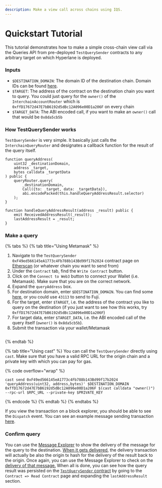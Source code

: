 ```yaml
---
description: Make a view call across chains using IQS.
---
```


# Quickstart Tutorial

This tutorial demonstrates how to make a simple cross-chain view call via the Queries API from pre-deployed `TestQuerySender` contracts to any arbitrary target on which Hyperlane is deployed.

### Inputs

* `$DESTINATION_DOMAIN`: The domain ID of the destination chain. Domain IDs can be found [here](../../developers-faq-and-troubleshooting/domains.md).
* `$TARGET`: The address of the contract on the destination chain you want to query. You could just query for the `owner()` of the `InterchainAccountRouter` which is `0xffD17672d47E7bB6192d5dBc12A096e00D1a206F` on every chain
* `$TARGET_DATA`: The ABI encoded call, if you want to make an `owner()` call that would be `0x8da5cb5b`

### How TestQuerySender works

`TestQuerySender` is very simple. It basically just calls the `InterchainQueryRouter` and designates a callback function for the result of the query itself.

```solidity
function queryAddress(
    uint32 _destinationDomain,
    address _target,
    bytes calldata _targetData
) public {
    queryRouter.query(
        _destinationDomain,
        Call({to: _target, data: _targetData}),
        abi.encodePacked(this.handleQueryAddressResult.selector)
    );
}

function handleQueryAddressResult(address _result) public {
    emit ReceivedAddressResult(_result);
    lastAddressResult = _result;
}
```

### Make a query

{% tabs %}
{% tab title="Using Metamask" %}
1. Navigate to the `TestQuerySender 0xF49ed566145eA1773c4Fb788b143Bd99f17b2024` contract page on [Etherscan](https://goerli.etherscan.io/address/0xF49ed566145eA1773c4Fb788b143Bd99f17b2024) (or whatever chain you want to send from)
2. Under the `Contract` tab, find the `Write Contract` button.
3. Click on the `Connect to Web3` button to connect your Wallet (i.e. Metamask). Make sure that you are on the correct network.
4. Expand the `queryAddress` box.
5. For destination domain, enter `$DESTINATION_DOMAIN`. You can find some [here](../../developers-faq-and-troubleshooting/domains.md), or you could use `43113` to send to Fuji.
6. For the target, enter `$TARGET`, i.e. the address of the contract you like to query on the destination (if you just want to see how this works, try `0xffD17672d47E7bB6192d5dBc12A096e00D1a206F`)
7. For target data, enter `$TARGET_DATA`, i.e. the ABI encoded call of the query itself (`owner()` is `0x8da5cb5b`).
8. Submit the transaction via your wallet/Metamask

<figure><img src="../../.gitbook/assets/Screen Shot 2022-11-02 at 5.37.06 PM.png" alt=""><figcaption></figcaption></figure>
{% endtab %}

{% tab title="Using cast" %}
You can call the `TestQuerySender` directly using `cast`. Make sure that you have a valid RPC URL for the origin chain and a private key with which you can pay for gas.

{% code overflow="wrap" %}
```shell
cast send 0xF49ed566145eA1773c4Fb788b143Bd99f17b2024 'queryAddress(uint32, address,bytes)' $DESTINATION_DOMAIN 0xffD17672d47E7bB6192d5dBc12A096e00D1a206F $(cast calldata "owner()") --rpc-url $RPC_URL --private-key $PRIVATE_KEY
```
{% endcode %}
{% endtab %}
{% endtabs %}

If you view the transaction on a block explorer, you should be able to see the `Dispatch` event. You can see an example message sending transaction [here](https://goerli.etherscan.io/tx/0xbb076b17dca5e436f574a4728dd59d25da4fd9d05c48c6ec304ea5a354849edf).

### Confirm query

You can use the [Message Explorer](https://explorer.hyperlane.xyz/) to show the delivery of the message for the query to the destination. [When it gets delivered](https://explorer.hyperlane.xyz/message/76395), the delivery transaction will actually be also the origin tx hash for the delivery of the result back to the origin. Once again, you can use the Message Explorer to check on the [delivery of that message.](https://explorer.hyperlane.xyz/message/76397) When all is done, you can see how the query result was persisted on the [`TestQuerySender` contract](https://goerli.etherscan.io/address/0xf49ed566145ea1773c4fb788b143bd99f17b2024#readContract) by going to the `Contract => Read Contract` page and expanding the `lastAddressResult` section.

<figure><img src="../../.gitbook/assets/Screen Shot 2022-11-02 at 5.45.23 PM.png" alt=""><figcaption></figcaption></figure>
